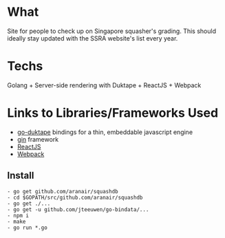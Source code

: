 # What

Site for people to check up on Singapore squasher's grading. This should ideally stay updated with the SSRA website's list every year.

# Techs

Golang + Server-side rendering with Duktape + ReactJS + Webpack 

# Links to Libraries/Frameworks Used

- [go-duktape](https://github.com/olebedev/go-duktape) bindings for a thin, embeddable javascript engine
- [gin](https://github.com/gin-gonic/gin) framework
- [ReactJS](https://github.com/reactjs)
- [Webpack](http://webpack.github.io/)

## Install

```
- go get github.com/aranair/squashdb
- cd $GOPATH/src/github.com/aranair/squashdb
- go get ./...
- go get -u github.com/jteeuwen/go-bindata/...
- npm i
- make
- go run *.go
```
